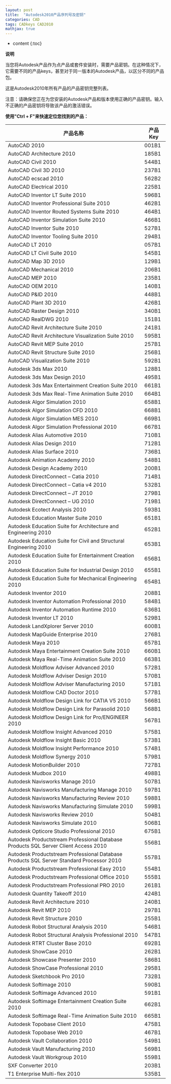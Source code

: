 ```yaml
---
layout: post
title:  "Autodesk2010产品序列号及密钥"
categories: CAD
tags: CADkeys CAD2010
mathjax: true
---
```


* content
{:toc}


<strong> 说明 </strong>

当您将Autodesk产品作为点产品或套件安装时，需要产品密钥。在这种情况下，它需要不同的产品keys，甚至对于同一版本的Autodesk产品，以区分不同的产品包。

这是Autodesk2010年所有产品的产品密钥完整列表。

注意：请确保您正在为您安装的Autodesk产品和版本使用正确的产品密钥。输入不正确的产品密钥将导致该产品的激活错误。






<strong> 使用"Ctrl + F"来快速定位您找到的产品：</strong>

|<strong>产品名称</strong>|<strong>产品 Key</strong>|
|---|---|
|AutoCAD 2010|	001B1|
|AutoCAD Architecture 2010|	185B1|
|AutoCAD Civil 2010|	544B1|
|AutoCAD Civil 3D 2010|	237B1|
|AutoCAD ecscad 2010|	562B2
|AutoCAD Electrical 2010|	225B1|
|AutoCAD Inventor LT Suite 2010|	596B1|
|AutoCAD Inventor Professional Suite 2010|	462B1|
|AutoCAD Inventor Routed Systems Suite 2010|	464B1|
|AutoCAD Inventor Simulation Suite 2010|	466B1|
|AutoCAD Inventor Suite 2010|	527B1|
|AutoCAD Inventor Tooling Suite 2010|	294B1|
|AutoCAD LT 2010|	057B1|
|AutoCAD LT Civil Suite 2010|	545B1|
|AutoCAD Map 3D 2010|	129B1|
|AutoCAD Mechanical 2010|	206B1|
|AutoCAD MEP 2010|	235B1|
|AutoCAD OEM 2010|	140B1|
|AutoCAD P&ID 2010|	448B1|
|AutoCAD Plant 3D 2010|	426B1|
|AutoCAD Raster Design 2010|	340B1|
|AutoCAD RealDWG 2010|	151B1|
|AutoCAD Revit Architecture Suite 2010|	241B1|
|AutoCAD Revit Architecture Visualization Suite 2010|	595B1|
|AutoCAD Revit MEP Suite 2010|	257B1|
|AutoCAD Revit Structure Suite 2010|	256B1|
|AutoCAD Visualization Suite 2010|	592B1|
|Autodesk  3ds Max 2010|	128B1|
|Autodesk  3ds Max Design 2010|	495B1|
|Autodesk  3ds Max Entertainment Creation Suite 2010|	661B1|
|Autodesk  3ds Max Real-Time Animation Suite 2010|	664B1|
|Autodesk  Algor Simulation 2010|	658B1|
|Autodesk  Algor Simulation CFD 2010|	668B1|
|Autodesk  Algor Simulation MES 2010|	669B1|
|Autodesk  Algor Simulation Professional 2010|	667B1|
|Autodesk  Alias Automotive 2010|	710B1|
|Autodesk  Alias Design 2010|	712B1|
|Autodesk  Alias Surface 2010|	736B1|
|Autodesk  Animation Academy 2010|	548B1|
|Autodesk  Design Academy 2010|	200B1|
|Autodesk  DirectConnect – Catia 2010|	714B1|
|Autodesk  DirectConnect – Catia v4 2010|	532B1|
|Autodesk  DirectConnect – JT 2010|	279B1|
|Autodesk  DirectConnect – UG 2010|	719B1|
|Autodesk  Ecotect Analysis 2010|	593B1|
|Autodesk  Education Master Suite 2010|	651B1|
|Autodesk  Education Suite for Architecture and Engineering 2010|	652B1|
|Autodesk  Education Suite for Civil and Structural Engineering 2010|	653B1|
|Autodesk  Education Suite for Entertainment Creation 2010|	656B1|
|Autodesk  Education Suite for Industrial Design 2010|	655B1|
|Autodesk  Education Suite for Mechanical Engineering 2010|	654B1|
|Autodesk  Inventor 2010|	208B1|
|Autodesk  Inventor Automation Professional 2010|	584B1|
|Autodesk  Inventor Automation Runtime 2010|	636B1|
|Autodesk  Inventor LT 2010|	529B1|
|Autodesk  LandXplorer Server 2010|	600B1|
|Autodesk  MapGuide Enterprise 2010|	276B1|
|Autodesk  Maya 2010|	657B1|
|Autodesk  Maya Entertainment Creation Suite 2010|	660B1|
|Autodesk  Maya Real-Time Animation Suite 2010|	663B1|
|Autodesk  Moldflow Adviser Advanced 2010|	572B1|
|Autodesk  Moldflow Adviser Design 2010|	570B1|
|Autodesk  Moldflow Adviser Manufacturing 2010|	571B1|
|Autodesk  Moldflow CAD Doctor 2010|	577B1|
|Autodesk  Moldflow Design Link for CATIA V5 2010|	566B1|
|Autodesk  Moldflow Design Link for Parasolid 2010|	568B1|
|Autodesk  Moldflow Design Link for Pro/ENGINEER 2010|	567B1|
|Autodesk  Moldflow Insight Advanced 2010|	575B1|
|Autodesk  Moldflow Insight Basic 2010|	573B1|
|Autodesk  Moldflow Insight Performance 2010|	574B1|
|Autodesk  Moldflow Synergy 2010|	579B1|
|Autodesk  MotionBuilder 2010|	727B1|
|Autodesk  Mudbox 2010|	498B1|
|Autodesk  Navisworks Manage 2010|	507B1|
|Autodesk  Navisworks Manufacturing Manage 2010|	597B1|
|Autodesk  Navisworks Manufacturing Review 2010|	598B1|
|Autodesk  Navisworks Manufacturing Simulate 2010|	599B1|
|Autodesk  Navisworks Review 2010|	504B1|
|Autodesk  Navisworks Simulate 2010|	506B1|
|Autodesk  Opticore Studio Professional 2010|	675B1|
|Autodesk  Productstream Professional Database Products SQL Server Client Access 2010|	556B1|
|Autodesk  Productstream Professional Database Products SQL Server Standard Processor 2010|	557B1|
|Autodesk  Productstream Professional Easy 2010|	554B1|
|Autodesk  Productstream Professional Office 2010|	555B1|
|Autodesk  Productstream Professional PRO 2010|	261B1|
|Autodesk  Quantity Takeoff 2010|	424B1|
|Autodesk  Revit Architecture 2010|	240B1|
|Autodesk  Revit MEP 2010|	297B1|
|Autodesk  Revit Structure 2010|	255B1|
|Autodesk  Robot Structural Analysis 2010|	546B1|
|Autodesk  Robot Structural Analysis Professional 2010|	547B1|
|Autodesk  RTRT Cluster Base 2010|	692B1|
|Autodesk  ShowCase 2010|	262B1|
|Autodesk  Showcase Presenter 2010|	586B1|
|Autodesk  ShowCase Professional 2010|	295B1|
|Autodesk  Sketchbook Pro 2010|	732B1|
|Autodesk  Softimage 2010|	590B1|
|Autodesk  Softimage Advanced 2010|	591B1|
|Autodesk  Softimage Entertainment Creation Suite 2010|	662B1|
|Autodesk  Softimage Real-Time Animation Suite 2010|	665B1|
|Autodesk  Topobase Client 2010|	475B1|
|Autodesk  Topobase Web 2010|	467B1|
|Autodesk  Vault Collaboration 2010|	549B1|
|Autodesk  Vault Manufacturing 2010|	569B1|
|Autodesk  Vault Workgroup 2010|	559B1|
|SXF Converter 2010|	203B1|
|T1 Enterprise Multi-flex 2010|	535B1|